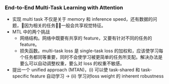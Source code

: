 ### End-to-End Multi-Task Learning with Attention

- 实现 multi task 不仅是关于 memory 和 inference speed，还有数据的问题，因为相关的任务一般会共享视觉特征。
- MTL 中的两个挑战
    - 网络结构。网络中既要有共享的 feature，又要有针对不同的任务的 feature。
    - 损失函数。multi-task loss 是 single-task loss 的加权和，应该使学习每个任务都同等重要，同时不会使学习被更简单的任务所支配。解决办法是要么可以自动调整权重，要么对 loss 的权重不敏感。
- 提出一个 unified approach (MTAN)，(i) 可以使 task-shared 和 task-specific feature 自动学习 -> (ii) 学习对loss weight 的 inherent robustness
